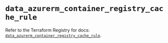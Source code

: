 # `data_azurerm_container_registry_cache_rule`

Refer to the Terraform Registry for docs: [`data_azurerm_container_registry_cache_rule`](https://registry.terraform.io/providers/hashicorp/azurerm/4.50.0/docs/data-sources/container_registry_cache_rule).
